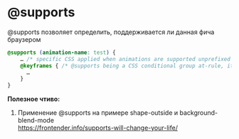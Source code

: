 # @supports

@supports позволяет определить, поддерживается ли данная фича браузером

```css
@supports (animation-name: test) {
    … /* specific CSS applied when animations are supported unprefixed */
    @keyframes { /* @supports being a CSS conditional group at-rule, it can includes other relevant at-rules */
      …
    }
}
```

**Полезное чтиво:**

1. Применение @supports на примере shape-outside и background-blend-mode  
  https://frontender.info/supports-will-change-your-life/ 